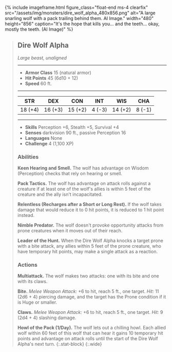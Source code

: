 
{% include imageframe.html
  figure_class="float-end ms-4 clearfix"
  src="/assets/img/monsters/dire_wolf_alpha_480x856.png"
  alt="A large snarling wolf with a pack trailing behind them. AI Image."
  width="480" height="856"
  caption="It's the hope that kills you... and the teeth... okay, mostly the teeth. (AI Image)"
 %}

> ## Dire Wolf Alpha
> *Large beast, unaligned*
> 
> ___
> 
> - **Armor Class** 15 (natural armor)
> - **Hit Points** 45 (6d10 + 12)
> - **Speed** 60 ft.
> 
> ___
> 
> |STR|DEX|CON|INT|WIS|CHA|
> |:---:|:---:|:---:|:---:|:---:|:---:|
> |18 (+4)|16 (+3)|15 (+2)|4 (-3)|14 (+2)|8 (-1)|
> 
> ___
> 
> - **Skills** Perception +6, Stealth +5, Survival +4
> - **Senses** darkvision 90 ft., passive Perception 16
> - **Languages** None
> - **Challenge** 4 (1,100 XP)
> 
> ### Abilities
> 
> **Keen Hearing and Smell.** The wolf has advantage on Wisdom (Perception) checks that rely on hearing or smell.
> 
> **Pack Tactics.** The wolf has advantage on attack rolls against a creature if at least one of the wolf's allies is within 5 feet of the creature and the ally isn't incapacitated.
> 
> **Relentless (Recharges after a Short or Long Rest).** If the wolf takes damage that would reduce it to 0 hit points, it is reduced to 1 hit point instead.
>
> **Nimble Predator.** The wolf doesn't provoke opportunity attacks from prone creatures when it moves out of their reach.
>
> **Leader of the Hunt.** When the Dire Wolf Alpha knocks a target prone with a bite attack, any allies within 5 feet of the prone creature, who have temporary hit points, may make a single attack as a reaction.
> 
> ### Actions
> 
> **Multiattack.** The wolf makes two attacks: one with its bite and one with its claws.
> 
> **Bite.** *Melee Weapon Attack:* +6 to hit, reach 5 ft., one target. *Hit:* 11 (2d6 + 4) piercing damage, and the target has the Prone condition if it is Huge or smaller.
> 
> **Claws.** *Melee Weapon Attack:* +6 to hit, reach 5 ft., one target. *Hit:* 9 (2d4 + 4) slashing damage.
> 
> **Howl of the Pack (1/Day).** The wolf lets out a chilling howl. Each allied wolf within 60 feet of this wolf that can hear it gains 10 temporary hit points and advantage on attack rolls until the start of the Dire Wolf Alpha's next turn.
{:.stat-block}
{:.wide}